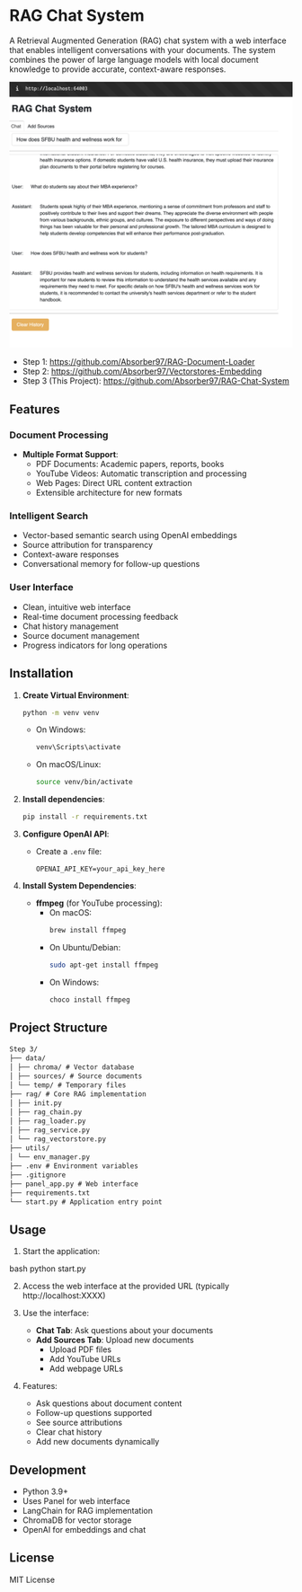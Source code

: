 # RAG Chat System

A Retrieval Augmented Generation (RAG) chat system with a web interface that enables intelligent conversations with your documents. The system combines the power of large language models with local document knowledge to provide accurate, context-aware responses.

![RAG Chat System](https://github.com/Absorber97/RAG-Chat-System/blob/main/assets/CleanShot%202024-11-05%20at%2020.12.48%402x.png)

- Step 1: https://github.com/Absorber97/RAG-Document-Loader
- Step 2: https://github.com/Absorber97/Vectorstores-Embedding
- Step 3 (This Project): https://github.com/Absorber97/RAG-Chat-System

## Features

### Document Processing
- **Multiple Format Support**:
  - PDF Documents: Academic papers, reports, books
  - YouTube Videos: Automatic transcription and processing
  - Web Pages: Direct URL content extraction
  - Extensible architecture for new formats

### Intelligent Search
- Vector-based semantic search using OpenAI embeddings
- Source attribution for transparency
- Context-aware responses
- Conversational memory for follow-up questions

### User Interface
- Clean, intuitive web interface
- Real-time document processing feedback
- Chat history management
- Source document management
- Progress indicators for long operations

## Installation

1. **Create Virtual Environment**:
   ```bash
   python -m venv venv
   ```

   - On Windows:
     ```bash
     venv\Scripts\activate
     ```
   - On macOS/Linux:
     ```bash
     source venv/bin/activate
     ```

2. **Install dependencies**:
   ```bash
   pip install -r requirements.txt
   ```

3. **Configure OpenAI API**:
   - Create a `.env` file:
     ```env
     OPENAI_API_KEY=your_api_key_here
     ```

4. **Install System Dependencies**:
   - **ffmpeg** (for YouTube processing):
     - On macOS:
       ```bash
       brew install ffmpeg
       ```
     - On Ubuntu/Debian:
       ```bash
       sudo apt-get install ffmpeg
       ```
     - On Windows:
       ```bash
       choco install ffmpeg
       ```

## Project Structure

```
Step 3/
├── data/
│ ├── chroma/ # Vector database
│ ├── sources/ # Source documents
│ └── temp/ # Temporary files
├── rag/ # Core RAG implementation
│ ├── init.py
│ ├── rag_chain.py
│ ├── rag_loader.py
│ ├── rag_service.py
│ └── rag_vectorstore.py
├── utils/
│ └── env_manager.py
├── .env # Environment variables
├── .gitignore
├── panel_app.py # Web interface
├── requirements.txt
└── start.py # Application entry point
```


## Usage

1. Start the application:

bash
python start.py


2. Access the web interface at the provided URL (typically http://localhost:XXXX)

3. Use the interface:
   - **Chat Tab**: Ask questions about your documents
   - **Add Sources Tab**: Upload new documents
     - Upload PDF files
     - Add YouTube URLs
     - Add webpage URLs

4. Features:
   - Ask questions about document content
   - Follow-up questions supported
   - See source attributions
   - Clear chat history
   - Add new documents dynamically

## Development

- Python 3.9+
- Uses Panel for web interface
- LangChain for RAG implementation
- ChromaDB for vector storage
- OpenAI for embeddings and chat

## License

MIT License

